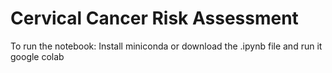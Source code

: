 # Cervical Cancer Risk Assessment

To run the notebook:
Install miniconda or download the .ipynb file and run it google colab
